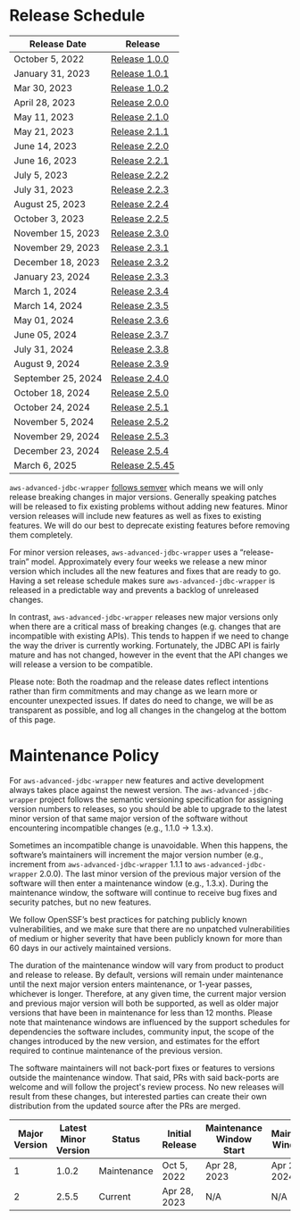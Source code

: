 # Release Schedule

| Release Date       | Release                                                                                   |
|--------------------|-------------------------------------------------------------------------------------------|
| October 5, 2022    | [Release 1.0.0](https://github.com/awslabs/aws-advanced-jdbc-wrapper/releases/tag/1.0.0)  |  
| January 31, 2023   | [Release 1.0.1](https://github.com/awslabs/aws-advanced-jdbc-wrapper/releases/tag/1.0.1)  | 
| Mar 30, 2023       | [Release 1.0.2](https://github.com/awslabs/aws-advanced-jdbc-wrapper/releases/tag/1.0.2)  |
| April 28, 2023     | [Release 2.0.0](https://github.com/awslabs/aws-advanced-jdbc-wrapper/releases/tag/2.0.0)  |  
| May 11, 2023       | [Release 2.1.0](https://github.com/awslabs/aws-advanced-jdbc-wrapper/releases/tag/2.1.0)  |
| May 21, 2023       | [Release 2.1.1](https://github.com/awslabs/aws-advanced-jdbc-wrapper/releases/tag/2.1.1)  |
| June 14, 2023      | [Release 2.2.0](https://github.com/awslabs/aws-advanced-jdbc-wrapper/releases/tag/2.2.0)  |
| June 16, 2023      | [Release 2.2.1](https://github.com/awslabs/aws-advanced-jdbc-wrapper/releases/tag/2.2.1)  |
| July 5, 2023       | [Release 2.2.2](https://github.com/awslabs/aws-advanced-jdbc-wrapper/releases/tag/2.2.2)  |
| July 31, 2023      | [Release 2.2.3](https://github.com/awslabs/aws-advanced-jdbc-wrapper/releases/tag/2.2.3)  |
| August 25, 2023    | [Release 2.2.4](https://github.com/awslabs/aws-advanced-jdbc-wrapper/releases/tag/2.2.4)  |
| October 3, 2023    | [Release 2.2.5](https://github.com/awslabs/aws-advanced-jdbc-wrapper/releases/tag/2.2.5)  |
| November 15, 2023  | [Release 2.3.0](https://github.com/awslabs/aws-advanced-jdbc-wrapper/releases/tag/2.3.0)  |
| November 29, 2023  | [Release 2.3.1](https://github.com/awslabs/aws-advanced-jdbc-wrapper/releases/tag/2.3.1)  |
| December 18, 2023  | [Release 2.3.2](https://github.com/awslabs/aws-advanced-jdbc-wrapper/releases/tag/2.3.2)  |
| January 23, 2024   | [Release 2.3.3](https://github.com/awslabs/aws-advanced-jdbc-wrapper/releases/tag/2.3.3)  |
| March 1, 2024      | [Release 2.3.4](https://github.com/awslabs/aws-advanced-jdbc-wrapper/releases/tag/2.3.4)  |
| March 14, 2024     | [Release 2.3.5](https://github.com/awslabs/aws-advanced-jdbc-wrapper/releases/tag/2.3.5)  |
| May 01, 2024       | [Release 2.3.6](https://github.com/awslabs/aws-advanced-jdbc-wrapper/releases/tag/2.3.6)  |
| June 05, 2024      | [Release 2.3.7](https://github.com/awslabs/aws-advanced-jdbc-wrapper/releases/tag/2.3.7)  |
| July 31, 2024      | [Release 2.3.8](https://github.com/awslabs/aws-advanced-jdbc-wrapper/releases/tag/2.3.8)  |
| August 9, 2024     | [Release 2.3.9](https://github.com/awslabs/aws-advanced-jdbc-wrapper/releases/tag/2.3.9)  |
| September 25, 2024 | [Release 2.4.0](https://github.com/awslabs/aws-advanced-jdbc-wrapper/releases/tag/2.4.0)  |
| October 18, 2024   | [Release 2.5.0](https://github.com/awslabs/aws-advanced-jdbc-wrapper/releases/tag/2.5.0)  |
| October 24, 2024   | [Release 2.5.1](https://github.com/awslabs/aws-advanced-jdbc-wrapper/releases/tag/2.5.1)  |
| November 5, 2024   | [Release 2.5.2](https://github.com/awslabs/aws-advanced-jdbc-wrapper/releases/tag/2.5.2)  |
| November 29, 2024  | [Release 2.5.3](https://github.com/awslabs/aws-advanced-jdbc-wrapper/releases/tag/2.5.3)  |
| December 23, 2024  | [Release 2.5.4](https://github.com/awslabs/aws-advanced-jdbc-wrapper/releases/tag/2.5.4)  |
| March 6, 2025      | [Release 2.5.45](https://github.com/awslabs/aws-advanced-jdbc-wrapper/releases/tag/2.5.5) |

`aws-advanced-jdbc-wrapper` [follows semver](https://semver.org/#semantic-versioning-200) which means we will only
release breaking changes in major versions. Generally speaking patches will be released to fix existing problems without
adding new features. Minor version releases will include new features as well as fixes to existing features. We will do
our best to deprecate existing features before removing them completely.

For minor version releases, `aws-advanced-jdbc-wrapper` uses a “release-train” model. Approximately every four weeks we
release a new minor version which includes all the new features and fixes that are ready to go.
Having a set release schedule makes sure `aws-advanced-jdbc-wrapper` is released in a predictable way and prevents a
backlog of unreleased changes.

In contrast, `aws-advanced-jdbc-wrapper` releases new major versions only when there are a critical mass of
breaking changes (e.g. changes that are incompatible with existing APIs). This tends to happen if we need to
change the way the driver is currently working. Fortunately, the JDBC API is fairly mature and has not changed, however
in the event that the API changes we will release a version to be compatible.

Please note: Both the roadmap and the release dates reflect intentions rather than firm commitments and may change
as we learn more or encounter unexpected issues. If dates do need to change, we will be as transparent as possible,
and log all changes in the changelog at the bottom of this page.

# Maintenance Policy

For `aws-advanced-jdbc-wrapper` new features and active development always takes place against the newest version.
The `aws-advanced-jdbc-wrapper` project follows the semantic versioning specification for assigning version numbers
to releases, so you should be able to upgrade to the latest minor version of that same major version of the
software without encountering incompatible changes (e.g., 1.1.0 → 1.3.x).

Sometimes an incompatible change is unavoidable. When this happens, the software’s maintainers will increment
the major version number (e.g., increment from `aws-advanced-jdbc-wrapper` 1.1.1 to `aws-advanced-jdbc-wrapper` 2.0.0).
The last minor version of the previous major version of the software will then enter a maintenance window
(e.g., 1.3.x). During the maintenance window, the software will continue to receive bug fixes and security patches,
but no new features.

We follow OpenSSF’s best practices for patching publicly known vulnerabilities, and we make sure that there are
no unpatched vulnerabilities of medium or higher severity that have been publicly known for more than 60 days
in our actively maintained versions.

The duration of the maintenance window will vary from product to product and release to release.
By default, versions will remain under maintenance until the next major version enters maintenance,
or 1-year passes, whichever is longer. Therefore, at any given time, the current major version and
previous major version will both be supported, as well as older major versions that have been in maintenance
for less than 12 months. Please note that maintenance windows are influenced by the support schedules for
dependencies the software includes, community input, the scope of the changes introduced by the new version,
and estimates for the effort required to continue maintenance of the previous version.

The software maintainers will not back-port fixes or features to versions outside the maintenance window.
That said, PRs with said back-ports are welcome and will follow the project's review process.
No new releases will result from these changes, but interested parties can create their own distribution
from the updated source after the PRs are merged.

| Major Version | Latest Minor Version | Status      | Initial Release | Maintenance Window Start | Maintenance Window End |
|---------------|----------------------|-------------|-----------------|--------------------------|------------------------|
| 1             | 1.0.2                | Maintenance | Oct 5, 2022     | Apr 28, 2023             | Apr 28, 2024           | 
| 2             | 2.5.5                | Current     | Apr 28, 2023    | N/A                      | N/A                    | 
